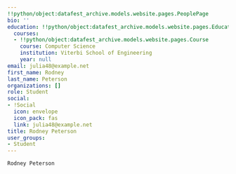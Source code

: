 ```yaml
---
!!python/object:datafest_archive.models.website.pages.PeoplePage
bio: ''
education: !!python/object:datafest_archive.models.website.pages.Education
  courses:
  - !!python/object:datafest_archive.models.website.pages.Course
    course: Computer Science
    institution: Viterbi School of Engineering
    year: null
email: julia48@example.net
first_name: Rodney
last_name: Peterson
organizations: []
role: Student
social:
- !Social
  icon: envelope
  icon_pack: fas
  link: julia48@example.net
title: Rodney Peterson
user_groups:
- Student
---
```


    Rodney Peterson
    